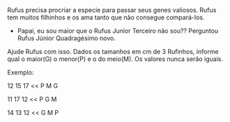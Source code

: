 Rufus precisa procriar a especie para passar seus genes valiosos.
Rufus tem muitos filhinhos e os ama tanto que não consegue compará-los.
- Papai, eu sou maior que o Rufus Junior Terceiro não sou?? Perguntou Rufus Júnior Quadragésimo novo.
 
Ajude Rufus com isso. Dados os tamanhos em cm de 3 Rufinhos, informe qual o maior(G) o menor(P) e o do meio(M). Os valores nunca serão iguais.
 
Exemplo:
>>
12
15
17
<<
P M G

>>
11
17
12
<<
P G M

>>
14
13
12
<<
G M P